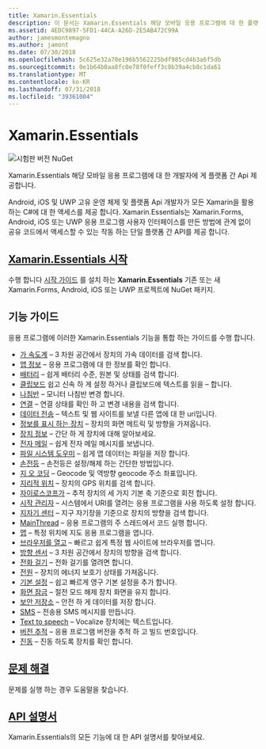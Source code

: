 ```yaml
---
title: Xamarin.Essentials
description: 이 문서는 Xamarin.Essentials 해당 모바일 응용 프로그램에 대 한 플랫폼 간 Api를 사용 하 여 개발자가 제공 하는 설명 하는 다양 한 설명서를 링크 합니다.
ms.assetid: 4EDC9897-5FD1-44CA-A26D-2E5AB472C99A
author: jamesmontemagno
ms.author: jamont
ms.date: 07/30/2018
ms.openlocfilehash: 5c625e32a70e196b5562225bdf985cd4b3a6f5db
ms.sourcegitcommit: 0e1b64b0aa8fc0e78f0feff3c8b39a4cb8c1da61
ms.translationtype: MT
ms.contentlocale: ko-KR
ms.lasthandoff: 07/31/2018
ms.locfileid: "39361004"
---
```

# <a name="xamarinessentials"></a>Xamarin.Essentials

![시험판 버전 NuGet](~/media/shared/pre-release.png)

Xamarin.Essentials 해당 모바일 응용 프로그램에 대 한 개발자에 게 플랫폼 간 Api 제공합니다.

Android, iOS 및 UWP 고유 운영 체제 및 플랫폼 Api 개발자가 모든 Xamarin을 활용 하는 C#에 대 한 액세스를 제공 합니다. Xamarin.Essentials는 Xamarin.Forms, Android, iOS 또는 UWP 응용 프로그램 사용자 인터페이스를 만든 방법에 관계 없이 공유 코드에서 액세스할 수 있는 작동 하는 단일 플랫폼 간 API를 제공 합니다.

## <a name="get-started-with-xamarinessentialsget-startedmdcontextxamarinxamarin-forms"></a>[Xamarin.Essentials 시작](get-started.md?context=xamarin/xamarin-forms)

수행 합니다 [시작 가이드](get-started.md) 를 설치 하는 **Xamarin.Essentials** 기존 또는 새 Xamarin.Forms, Android, iOS 또는 UWP 프로젝트에 NuGet 패키지.

## <a name="feature-guides"></a>기능 가이드

응용 프로그램에 이러한 Xamarin.Essentials 기능을 통합 하는 가이드를 수행 합니다.

* [가 속도계](accelerometer.md?context=xamarin/xamarin-forms) – 3 차원 공간에서 장치의 가속 데이터를 검색 합니다.
* [앱 정보](app-information.md?context=xamarin/xamarin-forms) – 응용 프로그램에 대 한 정보를 확인 합니다.
* [배터리](battery.md?context=xamarin/xamarin-forms) – 쉽게 배터리 수준, 원본 및 상태를 검색 합니다.
* [클립보드](clipboard.md?context=xamarin/xamarin-forms) 쉽고 신속 하 게 설정 하거나 클립보드에 텍스트를 읽을 – 합니다.
* [나침반](compass.md?context=xamarin/xamarin-forms) – 모니터 나침반 변경 합니다.
* [연결](connectivity.md?context=xamarin/xamarin-forms) – 연결 상태를 확인 하 고 변경 내용을 검색 합니다.
* [데이터 전송](data-transfer.md?context=xamarin/xamarin-forms) – 텍스트 및 웹 사이트를 보낼 다른 앱에 대 한 uri입니다.
* [정보를 표시 하는 장치](device-display.md?context=xamarin/xamarin-forms) – 장치의 화면 메트릭 및 방향을 가져옵니다.
* [장치 정보](device-information.md?context=xamarin/xamarin-forms) – 간단 하 게 장치에 대해 알아보세요.
* [전자 메일](email.md?context=xamarin/xamarin-forms) – 쉽게 전자 메일 메시지를 보냅니다.
* [파일 시스템 도우미](file-system-helpers.md?context=xamarin/xamarin-forms) – 쉽게 앱 데이터는 파일을 저장 합니다.
* [손전등](flashlight.md?context=xamarin/xamarin-forms) – 손전등은 설정/해제 하는 간단한 방법입니다.
* [지 오 코딩](geocoding.md?context=xamarin/xamarin-forms) – Geocode 및 역방향 geocode 주소 좌표입니다.
* [지리적 위치](geolocation.md?context=xamarin/xamarin-forms) – 장치의 GPS 위치를 검색 합니다.
* [자이로스코프가](gyroscope.md?context=xamarin/xamarin-forms) – 추적 장치의 세 가지 기본 축 기준으로 회전 합니다.
* [시작 관리자](launcher.md?context=xamarin/xamarin-forms) – 시스템에서 URI를 열려는 응용 프로그램을 사용 하도록 설정 합니다.
* [지자기 센터](magnetometer.md?context=xamarin/xamarin-forms) – 지구 자기장을 기준으로 장치의 방향을 검색 합니다.
* [MainThread](main-thread.md?content=xamarin/xamarin-forms) – 응용 프로그램의 주 스레드에서 코드 실행 합니다.
* [맵](maps.md?content=xamarin/xamarin-forms) – 특정 위치에 지도 응용 프로그램을 엽니다.
* [브라우저를 열고](open-browser.md?context=xamarin/xamarin-forms) – 빠르고 쉽게 특정 웹 사이트에 브라우저를 엽니다.
* [방향 센서](orientation-sensor.md?context=xamarin/xamarin-forms) – 3 차원 공간에서 장치의 방향을 검색 합니다.
* [전화 걸기](phone-dialer.md?context=xamarin/xamarin-forms) – 전화 걸기를 열려면 합니다.
* [전원](power.md?context=xamarin/xamarin-forms) – 장치의 에너지 보호기 상태를 가져옵니다.
* [기본 설정](preferences.md?context=xamarin/xamarin-forms) – 쉽고 빠르게 영구 기본 설정을 추가 합니다.
* [화면 잠금](screen-lock.md?context=xamarin/xamarin-forms) – 절전 모드 해제 장치 화면을 유지 합니다.
* [보안 저장소](secure-storage.md?context=xamarin/xamarin-forms) – 안전 하 게 데이터를 저장 합니다.
* [SMS](sms.md?context=xamarin/xamarin-forms) – 전송용 SMS 메시지를 만듭니다.
* [Text to speech](text-to-speech.md?context=xamarin/xamarin-forms) – Vocalize 장치에는 텍스트입니다.
* [버전 추적](version-tracking.md?context=xamarin/xamarin-forms) – 응용 프로그램 버전을 추적 하 고 빌드 번호입니다.
* [진동](vibrate.md?context=xamarin/xamarin-forms) – 진동 하도록 장치를 확인 합니다.

## <a name="troubleshootingtroubleshootingmdcontextxamarinxamarin-forms"></a>[문제 해결](troubleshooting.md?context=xamarin/xamarin-forms)

문제를 실행 하는 경우 도움말을 찾습니다.

## <a name="api-documentationxrefxamarinessentials"></a>[API 설명서](xref:Xamarin.Essentials)

Xamarin.Essentials의 모든 기능에 대 한 API 설명서를 찾아보세요.
